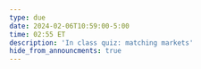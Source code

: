 ```yaml
---
type: due
date: 2024-02-06T10:59:00-5:00
time: 02:55 ET
description: 'In class quiz: matching markets'
hide_from_announcments: true
---
```

